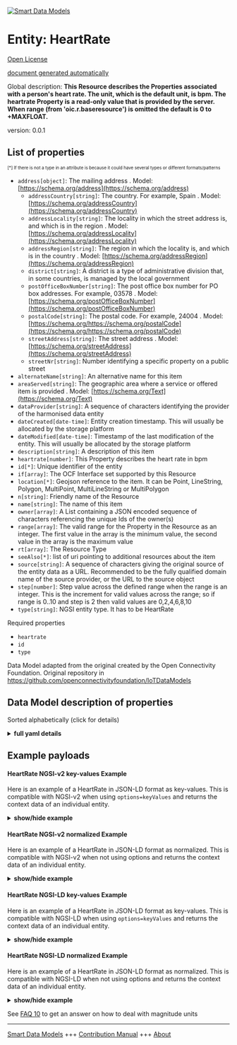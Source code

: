 <!-- 10-Header -->    
[![Smart Data Models](https://smartdatamodels.org/wp-content/uploads/2022/01/SmartDataModels_logo.png "Logo")](https://smartdatamodels.org)    
Entity: HeartRate    
=================<!-- /10-Header -->    
<!-- 15-License -->    
[Open License](https://github.com/smart-data-models//dataModel.OCF/blob/master/HeartRate/LICENSE.md)    
[document generated automatically](https://docs.google.com/presentation/d/e/2PACX-1vTs-Ng5dIAwkg91oTTUdt8ua7woBXhPnwavZ0FxgR8BsAI_Ek3C5q97Nd94HS8KhP-r_quD4H0fgyt3/pub?start=false&loop=false&delayms=3000#slide=id.gb715ace035_0_60)    
<!-- /15-License -->    
<!-- 20-Description -->    
Global description: **This Resource describes the Properties associated with a person's heart rate. The unit, which is the default unit, is bpm. The heartrate Property is a read-only value that is provided by the server. When range (from 'oic.r.baseresource') is omitted the default is 0 to +MAXFLOAT.**    
version: 0.0.1    
<!-- /20-Description -->    
<!-- 30-PropertiesList -->    
## List of properties    
<sup><sub>[*] If there is not a type in an attribute is because it could have several types or different formats/patterns</sub></sup>    
- `address[object]`: The mailing address  . Model: [https://schema.org/address](https://schema.org/address)	- `addressCountry[string]`: The country. For example, Spain  . Model: [https://schema.org/addressCountry](https://schema.org/addressCountry)    
	- `addressLocality[string]`: The locality in which the street address is, and which is in the region  . Model: [https://schema.org/addressLocality](https://schema.org/addressLocality)    
	- `addressRegion[string]`: The region in which the locality is, and which is in the country  . Model: [https://schema.org/addressRegion](https://schema.org/addressRegion)    
	- `district[string]`: A district is a type of administrative division that, in some countries, is managed by the local government      
	- `postOfficeBoxNumber[string]`: The post office box number for PO box addresses. For example, 03578  . Model: [https://schema.org/postOfficeBoxNumber](https://schema.org/postOfficeBoxNumber)    
	- `postalCode[string]`: The postal code. For example, 24004  . Model: [https://schema.org/https://schema.org/postalCode](https://schema.org/https://schema.org/postalCode)    
	- `streetAddress[string]`: The street address  . Model: [https://schema.org/streetAddress](https://schema.org/streetAddress)    
	- `streetNr[string]`: Number identifying a specific property on a public street      
- `alternateName[string]`: An alternative name for this item  - `areaServed[string]`: The geographic area where a service or offered item is provided  . Model: [https://schema.org/Text](https://schema.org/Text)- `dataProvider[string]`: A sequence of characters identifying the provider of the harmonised data entity  - `dateCreated[date-time]`: Entity creation timestamp. This will usually be allocated by the storage platform  - `dateModified[date-time]`: Timestamp of the last modification of the entity. This will usually be allocated by the storage platform  - `description[string]`: A description of this item  - `heartrate[number]`: This Property describes the heart rate in bpm  - `id[*]`: Unique identifier of the entity  - `if[array]`: The OCF Interface set supported by this Resource  - `location[*]`: Geojson reference to the item. It can be Point, LineString, Polygon, MultiPoint, MultiLineString or MultiPolygon  - `n[string]`: Friendly name of the Resource  - `name[string]`: The name of this item  - `owner[array]`: A List containing a JSON encoded sequence of characters referencing the unique Ids of the owner(s)  - `range[array]`: The valid range for the Property in the Resource as an integer. The first value in the array is the minimum value, the second value in the array is the maximum value  - `rt[array]`: The Resource Type  - `seeAlso[*]`: list of uri pointing to additional resources about the item  - `source[string]`: A sequence of characters giving the original source of the entity data as a URL. Recommended to be the fully qualified domain name of the source provider, or the URL to the source object  - `step[number]`: Step value across the defined range when the range is an integer.  This is the increment for valid values across the range; so if range is 0..10 and step is 2 then valid values are 0,2,4,6,8,10  - `type[string]`: NGSI entity type. It has to be HeartRate  <!-- /30-PropertiesList -->    
<!-- 35-RequiredProperties -->    
Required properties    
- `heartrate`  - `id`  - `type`  <!-- /35-RequiredProperties -->    
<!-- 40-RequiredProperties -->    
Data Model adapted from the original created by the Open Connectivity Foundation. Original repository in https://github.com/openconnectivityfoundation/IoTDataModels    
<!-- /40-RequiredProperties -->    
<!-- 50-DataModelHeader -->    
## Data Model description of properties    
Sorted alphabetically (click for details)    
<!-- /50-DataModelHeader -->    
<!-- 60-ModelYaml -->    
<details><summary><strong>full yaml details</strong></summary>      
```yaml    
HeartRate:      
  description: 'This Resource describes the Properties associated with a person''s heart rate. The unit, which is the default unit, is bpm. The heartrate Property is a read-only value that is provided by the server. When range (from ''oic.r.baseresource'') is omitted the default is 0 to +MAXFLOAT.'      
  properties:      
    address:      
      description: The mailing address      
      properties:      
        addressCountry:      
          description: 'The country. For example, Spain'      
          type: string      
          x-ngsi:      
            model: https://schema.org/addressCountry      
            type: Property      
        addressLocality:      
          description: 'The locality in which the street address is, and which is in the region'      
          type: string      
          x-ngsi:      
            model: https://schema.org/addressLocality      
            type: Property      
        addressRegion:      
          description: 'The region in which the locality is, and which is in the country'      
          type: string      
          x-ngsi:      
            model: https://schema.org/addressRegion      
            type: Property      
        district:      
          description: 'A district is a type of administrative division that, in some countries, is managed by the local government'      
          type: string      
          x-ngsi:      
            type: Property      
        postOfficeBoxNumber:      
          description: 'The post office box number for PO box addresses. For example, 03578'      
          type: string      
          x-ngsi:      
            model: https://schema.org/postOfficeBoxNumber      
            type: Property      
        postalCode:      
          description: 'The postal code. For example, 24004'      
          type: string      
          x-ngsi:      
            model: https://schema.org/https://schema.org/postalCode      
            type: Property      
        streetAddress:      
          description: The street address      
          type: string      
          x-ngsi:      
            model: https://schema.org/streetAddress      
            type: Property      
        streetNr:      
          description: Number identifying a specific property on a public street      
          type: string      
          x-ngsi:      
            type: Property      
      type: object      
      x-ngsi:      
        model: https://schema.org/address      
        type: Property      
    alternateName:      
      description: An alternative name for this item      
      type: string      
      x-ngsi:      
        type: Property      
    areaServed:      
      description: The geographic area where a service or offered item is provided      
      type: string      
      x-ngsi:      
        model: https://schema.org/Text      
        type: Property      
    dataProvider:      
      description: A sequence of characters identifying the provider of the harmonised data entity      
      type: string      
      x-ngsi:      
        type: Property      
    dateCreated:      
      description: Entity creation timestamp. This will usually be allocated by the storage platform      
      format: date-time      
      type: string      
      x-ngsi:      
        type: Property      
    dateModified:      
      description: Timestamp of the last modification of the entity. This will usually be allocated by the storage platform      
      format: date-time      
      type: string      
      x-ngsi:      
        type: Property      
    description:      
      description: A description of this item      
      type: string      
      x-ngsi:      
        type: Property      
    heartrate:      
      description: This Property describes the heart rate in bpm      
      minimum: 0      
      readOnly: true      
      type: number      
      x-ngsi:      
        type: Property      
    id:      
      anyOf:      
        - description: Identifier format of any NGSI entity      
          maxLength: 256      
          minLength: 1      
          pattern: ^[\w\-\.\{\}\$\+\*\[\]`|~^@!,:\\]+$      
          type: string      
          x-ngsi:      
            type: Property      
        - description: Identifier format of any NGSI entity      
          format: uri      
          type: string      
          x-ngsi:      
            type: Property      
      description: Unique identifier of the entity      
      x-ngsi:      
        type: Property      
    if:      
      description: The OCF Interface set supported by this Resource      
      items:      
        enum:      
          - oic.if.s      
          - oic.if.baseline      
        type: string      
      minItems: 1      
      readOnly: true      
      type: array      
      uniqueItems: true      
      x-ngsi:      
        type: Property      
    location:      
      description: 'Geojson reference to the item. It can be Point, LineString, Polygon, MultiPoint, MultiLineString or MultiPolygon'      
      oneOf:      
        - description: Geojson reference to the item. Point      
          properties:      
            bbox:      
              items:      
                type: number      
              minItems: 4      
              type: array      
            coordinates:      
              items:      
                type: number      
              minItems: 2      
              type: array      
            type:      
              enum:      
                - Point      
              type: string      
          required:      
            - type      
            - coordinates      
          title: GeoJSON Point      
          type: object      
          x-ngsi:      
            type: GeoProperty      
        - description: Geojson reference to the item. LineString      
          properties:      
            bbox:      
              items:      
                type: number      
              minItems: 4      
              type: array      
            coordinates:      
              items:      
                items:      
                  type: number      
                minItems: 2      
                type: array      
              minItems: 2      
              type: array      
            type:      
              enum:      
                - LineString      
              type: string      
          required:      
            - type      
            - coordinates      
          title: GeoJSON LineString      
          type: object      
          x-ngsi:      
            type: GeoProperty      
        - description: Geojson reference to the item. Polygon      
          properties:      
            bbox:      
              items:      
                type: number      
              minItems: 4      
              type: array      
            coordinates:      
              items:      
                items:      
                  items:      
                    type: number      
                  minItems: 2      
                  type: array      
                minItems: 4      
                type: array      
              type: array      
            type:      
              enum:      
                - Polygon      
              type: string      
          required:      
            - type      
            - coordinates      
          title: GeoJSON Polygon      
          type: object      
          x-ngsi:      
            type: GeoProperty      
        - description: Geojson reference to the item. MultiPoint      
          properties:      
            bbox:      
              items:      
                type: number      
              minItems: 4      
              type: array      
            coordinates:      
              items:      
                items:      
                  type: number      
                minItems: 2      
                type: array      
              type: array      
            type:      
              enum:      
                - MultiPoint      
              type: string      
          required:      
            - type      
            - coordinates      
          title: GeoJSON MultiPoint      
          type: object      
          x-ngsi:      
            type: GeoProperty      
        - description: Geojson reference to the item. MultiLineString      
          properties:      
            bbox:      
              items:      
                type: number      
              minItems: 4      
              type: array      
            coordinates:      
              items:      
                items:      
                  items:      
                    type: number      
                  minItems: 2      
                  type: array      
                minItems: 2      
                type: array      
              type: array      
            type:      
              enum:      
                - MultiLineString      
              type: string      
          required:      
            - type      
            - coordinates      
          title: GeoJSON MultiLineString      
          type: object      
          x-ngsi:      
            type: GeoProperty      
        - description: Geojson reference to the item. MultiLineString      
          properties:      
            bbox:      
              items:      
                type: number      
              minItems: 4      
              type: array      
            coordinates:      
              items:      
                items:      
                  items:      
                    items:      
                      type: number      
                    minItems: 2      
                    type: array      
                  minItems: 4      
                  type: array      
                type: array      
              type: array      
            type:      
              enum:      
                - MultiPolygon      
              type: string      
          required:      
            - type      
            - coordinates      
          title: GeoJSON MultiPolygon      
          type: object      
          x-ngsi:      
            type: GeoProperty      
      x-ngsi:      
        type: GeoProperty      
    n:      
      description: Friendly name of the Resource      
      maxLength: 64      
      readOnly: true      
      type: string      
      x-ngsi:      
        type: Property      
    name:      
      description: The name of this item      
      type: string      
      x-ngsi:      
        type: Property      
    owner:      
      description: A List containing a JSON encoded sequence of characters referencing the unique Ids of the owner(s)      
      items:      
        anyOf:      
          - description: Identifier format of any NGSI entity      
            maxLength: 256      
            minLength: 1      
            pattern: ^[\w\-\.\{\}\$\+\*\[\]`|~^@!,:\\]+$      
            type: string      
            x-ngsi:      
              type: Property      
          - description: Identifier format of any NGSI entity      
            format: uri      
            type: string      
            x-ngsi:      
              type: Property      
        description: Unique identifier of the entity      
        x-ngsi:      
          type: Property      
      type: array      
      x-ngsi:      
        type: Property      
    range:      
      description: 'The valid range for the Property in the Resource as an integer. The first value in the array is the minimum value, the second value in the array is the maximum value'      
      items:      
        type: integer      
      maxItems: 2      
      minItems: 2      
      readOnly: true      
      type: array      
      x-ngsi:      
        type: Property      
    rt:      
      description: The Resource Type      
      items:      
        enum:      
          - oic.r.heartrate      
        type: string      
      minItems: 1      
      readOnly: true      
      type: array      
      uniqueItems: true      
      x-ngsi:      
        type: Property      
    seeAlso:      
      description: list of uri pointing to additional resources about the item      
      oneOf:      
        - items:      
            format: uri      
            type: string      
          minItems: 1      
          type: array      
        - format: uri      
          type: string      
      x-ngsi:      
        type: Property      
    source:      
      description: 'A sequence of characters giving the original source of the entity data as a URL. Recommended to be the fully qualified domain name of the source provider, or the URL to the source object'      
      type: string      
      x-ngsi:      
        type: Property      
    step:      
      description: 'Step value across the defined range when the range is an integer.  This is the increment for valid values across the range; so if range is 0..10 and step is 2 then valid values are 0,2,4,6,8,10'      
      readOnly: true      
      type: number      
      x-ngsi:      
        type: Property      
    type:      
      description: NGSI entity type. It has to be HeartRate      
      enum:      
        - HeartRate      
      type: string      
      x-ngsi:      
        type: Property      
  required:      
    - heartrate      
    - id      
    - type      
  type: object      
  x-derived-from: https://raw.githubusercontent.com/openconnectivityfoundation/IoTDataModels/master/HeartRate.swagger.json      
  x-disclaimer: 'Redistribution and use in source and binary forms, with or without modification, are permitted  provided that the license conditions are met. Copyleft (c) 2022 Contributors to Smart Data Models Program'      
  x-license-url: https://github.com/smart-data-models/dataModel.OCF/blob/master/HeartRate/LICENSE.md      
  x-model-schema: https://smart-data-models.github.io/dataModel.OCF/HeartRate/schema.json      
  x-model-tags: OCF      
  x-version: 0.0.1      
```    
</details>      
<!-- /60-ModelYaml -->    
<!-- 70-MiddleNotes -->    
<!-- /70-MiddleNotes -->    
<!-- 80-Examples -->    
## Example payloads      
#### HeartRate NGSI-v2 key-values Example      
Here is an example of a HeartRate in JSON-LD format as key-values. This is compatible with NGSI-v2 when  using `options=keyValues` and returns the context data of an individual entity.    
<details><summary><strong>show/hide example</strong></summary>      
```json  
{  
  "id": "urn:ngsi-ld:HeartRate:id:ZQCH:19903717",  
  "dateCreated": "1987-10-11T05:53:15Z",  
  "dateModified": "1977-06-30T00:04:38Z",  
  "source": "Worry",  
  "name": "Discover agent expect do parent social as.",  
  "alternateName": "Such Mr military only.",  
  "description": "Deal century live your four. Learn purpose against always over step. Really parent plant reflect man. Director kitchen campaign plan.",  
  "dataProvider": "Make general animal ten. Change listen activity subject prepare many.",  
  "owner": [  
    "urn:ngsi-ld:HeartRate:items:HXBP:54976394",  
    "urn:ngsi-ld:HeartRate:items:PQZZ:08108911"  
  ],  
  "seeAlso": [  
    "urn:ngsi-ld:HeartRate:items:YXOE:93796375"  
  ],  
  "location": {  
    "type": "Point",  
    "coordinates": [  
      -59.0235675,  
      95.827935  
    ]  
  },  
  "address": {  
    "streetAddress": "Go trial easy if happen. Ball degree story bit. Short newspaper that threat.",  
    "addressLocality": "Person fish development industry consumer property. Eight call too Mrs.",  
    "addressRegion": "Cold consumer site. Carry minute positive.",  
    "addressCountry": "Policy call prod",  
    "postalCode": "Relate evening fly beat town. Stay sing including treatment.",  
    "postOfficeBoxNumber": "College job film coach professor k",  
    "streetNr": "One unit per above least check. Must international we. Quickly perhaps bed cold.",  
    "district": "Power bed opportunity. Information can his"  
  },  
  "areaServed": "Herself yard democratic common nor. Color personal evening throughout skin management itself stage. Too in employee rule.",  
  "heartrate": 864,  
  "rt": [  
    "oic.r.heartrate"  
  ],  
  "n": "Else memory if",  
  "if": [  
    "oic.if.s"  
  ],  
  "range": [  
    864,  
    864  
  ],  
  "step": 864,  
  "type": "HeartRate"  
}  
```  
</details>    
#### HeartRate NGSI-v2 normalized Example      
Here is an example of a HeartRate in JSON-LD format as normalized. This is compatible with NGSI-v2 when not using options and returns the context data of an individual entity.    
<details><summary><strong>show/hide example</strong></summary>      
```json  
{  
  "id": "urn:ngsi-ld:HeartRate:id:ZQCH:19903717",  
  "dateCreated": {  
    "type": "DateTime",  
    "value": "1987-10-11T05:53:15Z"  
  },  
  "dateModified": {  
    "type": "DateTime",  
    "value": "1977-06-30T00:04:38Z"  
  },  
  "source": {  
    "type": "Text",  
    "value": "Worry"  
  },  
  "name": {  
    "type": "Text",  
    "value": "Discover agent expect do parent social as."  
  },  
  "alternateName": {  
    "type": "Text",  
    "value": "Such Mr military only."  
  },  
  "description": {  
    "type": "Text",  
    "value": "Deal century live your four. Learn purpose against always over step. Really parent plant reflect man. Director kitchen campaign plan."  
  },  
  "dataProvider": {  
    "type": "Text",  
    "value": "Make general animal ten. Change listen activity subject prepare many."  
  },  
  "owner": {  
    "type": "StructuredValue",  
    "value": [  
      "urn:ngsi-ld:HeartRate:items:HXBP:54976394",  
      "urn:ngsi-ld:HeartRate:items:PQZZ:08108911"  
    ]  
  },  
  "seeAlso": {  
    "type": "StructuredValue",  
    "value": [  
      "urn:ngsi-ld:HeartRate:items:YXOE:93796375"  
    ]  
  },  
  "location": {  
    "type": "geo:json",  
    "value": {  
      "type": "Point",  
      "coordinates": [  
        -59.0235675,  
        95.827935  
      ]  
    }  
  },  
  "address": {  
    "type": "StructuredValue",  
    "value": {  
      "streetAddress": "Go trial easy if happen. Ball degree story bit. Short newspaper that threat.",  
      "addressLocality": "Person fish development industry consumer property. Eight call too Mrs.",  
      "addressRegion": "Cold consumer site. Carry minute positive.",  
      "addressCountry": "Policy call prod",  
      "postalCode": "Relate evening fly beat town. Stay sing including treatment.",  
      "postOfficeBoxNumber": "College job film coach professor k",  
      "streetNr": "One unit per above least check. Must international we. Quickly perhaps bed cold.",  
      "district": "Power bed opportunity. Information can his"  
    }  
  },  
  "areaServed": {  
    "type": "Text",  
    "value": "Herself yard democratic common nor. Color personal evening throughout skin management itself stage. Too in employee rule."  
  },  
  "heartrate": {  
    "type": "Number",  
    "value": 864  
  },  
  "rt": {  
    "type": "StructuredValue",  
    "value": [  
      "oic.r.heartrate"  
    ]  
  },  
  "n": {  
    "type": "Text",  
    "value": "Else memory if"  
  },  
  "if": {  
    "type": "StructuredValue",  
    "value": [  
      "oic.if.s"  
    ]  
  },  
  "range": {  
    "type": "StructuredValue",  
    "value": [  
      864,  
      864  
    ]  
  },  
  "step": {  
    "type": "Number",  
    "value": 864  
  },  
  "type": "HeartRate"  
}  
```  
</details>    
#### HeartRate NGSI-LD key-values Example      
Here is an example of a HeartRate in JSON-LD format as key-values. This is compatible with NGSI-LD when  using `options=keyValues` and returns the context data of an individual entity.    
<details><summary><strong>show/hide example</strong></summary>      
```json  
{  
  "id": "urn:ngsi-ld:HeartRate:id:ZQCH:19903717",  
  "dateCreated": "1987-10-11T05:53:15Z",  
  "dateModified": "1977-06-30T00:04:38Z",  
  "source": "Worry",  
  "name": "Discover agent expect do parent social as.",  
  "alternateName": "Such Mr military only.",  
  "description": "Deal century live your four. Learn purpose against always over step. Really parent plant reflect man. Director kitchen campaign plan.",  
  "dataProvider": "Make general animal ten. Change listen activity subject prepare many.",  
  "owner": [  
    "urn:ngsi-ld:HeartRate:items:HXBP:54976394",  
    "urn:ngsi-ld:HeartRate:items:PQZZ:08108911"  
  ],  
  "seeAlso": [  
    "urn:ngsi-ld:HeartRate:items:YXOE:93796375"  
  ],  
  "location": {  
    "type": "Point",  
    "coordinates": [  
      -59.0235675,  
      95.827935  
    ]  
  },  
  "address": {  
    "streetAddress": "Go trial easy if happen. Ball degree story bit. Short newspaper that threat.",  
    "addressLocality": "Person fish development industry consumer property. Eight call too Mrs.",  
    "addressRegion": "Cold consumer site. Carry minute positive.",  
    "addressCountry": "Policy call prod",  
    "postalCode": "Relate evening fly beat town. Stay sing including treatment.",  
    "postOfficeBoxNumber": "College job film coach professor k",  
    "streetNr": "One unit per above least check. Must international we. Quickly perhaps bed cold.",  
    "district": "Power bed opportunity. Information can his"  
  },  
  "areaServed": "Herself yard democratic common nor. Color personal evening throughout skin management itself stage. Too in employee rule.",  
  "heartrate": 864,  
  "rt": [  
    "oic.r.heartrate"  
  ],  
  "n": "Else memory if",  
  "if": [  
    "oic.if.s"  
  ],  
  "range": [  
    864,  
    864  
  ],  
  "step": 864,  
  "type": "HeartRate",  
  "@context": [  
    "https://smartdatamodels.org/context.jsonld"  
  ]  
}  
```  
</details>    
#### HeartRate NGSI-LD normalized Example      
Here is an example of a HeartRate in JSON-LD format as normalized. This is compatible with NGSI-LD when not using options and returns the context data of an individual entity.    
<details><summary><strong>show/hide example</strong></summary>      
```json  
{  
    "id": "urn:ngsi-ld:HeartRate:id:ZQCH:19903717",  
    "dateCreated": {  
        "type": "Property",  
        "value": {  
            "@type": "DateTime",  
            "@value": "1987-10-11T05:53:15Z"  
        }  
    },  
    "dateModified": {  
        "type": "Property",  
        "value": {  
            "@type": "DateTime",  
            "@value": "1977-06-30T00:04:38Z"  
        }  
    },  
    "source": {  
        "type": "Property",  
        "value": "Worry"  
    },  
    "name": {  
        "type": "Property",  
        "value": "Discover agent expect do parent social as."  
    },  
    "alternateName": {  
        "type": "Property",  
        "value": "Such Mr military only."  
    },  
    "description": {  
        "type": "Property",  
        "value": "Deal century live your four. Learn purpose against always over step. Really parent plant reflect man. Director kitchen campaign plan."  
    },  
    "dataProvider": {  
        "type": "Property",  
        "value": "Make general animal ten. Change listen activity subject prepare many."  
    },  
    "owner": {  
        "type": "Property",  
        "value": [  
            "urn:ngsi-ld:HeartRate:items:HXBP:54976394",  
            "urn:ngsi-ld:HeartRate:items:PQZZ:08108911"  
        ]  
    },  
    "seeAlso": {  
        "type": "Property",  
        "value": [  
            "urn:ngsi-ld:HeartRate:items:YXOE:93796375"  
        ]  
    },  
    "location": {  
        "type": "GeoProperty",  
        "value": {  
            "type": "Point",  
            "coordinates": [  
                -59.0235675,  
                95.827935  
            ]  
        }  
    },  
    "address": {  
        "type": "Property",  
        "value": {  
            "streetAddress": "Go trial easy if happen. Ball degree story bit. Short newspaper that threat.",  
            "addressLocality": "Person fish development industry consumer property. Eight call too Mrs.",  
            "addressRegion": "Cold consumer site. Carry minute positive.",  
            "addressCountry": "Policy call prod",  
            "postalCode": "Relate evening fly beat town. Stay sing including treatment.",  
            "postOfficeBoxNumber": "College job film coach professor k",  
            "streetNr": "One unit per above least check. Must international we. Quickly perhaps bed cold.",  
            "district": "Power bed opportunity. Information can his"  
        }  
    },  
    "areaServed": {  
        "type": "Property",  
        "value": "Herself yard democratic common nor. Color personal evening throughout skin management itself stage. Too in employee rule."  
    },  
    "heartrate": {  
        "type": "Property",  
        "value": 864  
    },  
    "rt": {  
        "type": "Property",  
        "value": [  
            "oic.r.heartrate"  
        ]  
    },  
    "n": {  
        "type": "Property",  
        "value": "Else memory if"  
    },  
    "if": {  
        "type": "Property",  
        "value": [  
            "oic.if.s"  
        ]  
    },  
    "range": {  
        "type": "Property",  
        "value": [  
            864,  
            864  
        ]  
    },  
    "step": {  
        "type": "Property",  
        "value": 864  
    },  
    "type": "HeartRate",  
    "@context": [  
        "https://smartdatamodels.org/context.jsonld"  
    ]  
}  
```  
</details><!-- /80-Examples -->    
<!-- 90-FooterNotes -->    
<!-- /90-FooterNotes -->    
<!-- 95-Units -->    
See [FAQ 10](https://smartdatamodels.org/index.php/faqs/) to get an answer on how to deal with magnitude units    
<!-- /95-Units -->    
<!-- 97-LastFooter -->    
---    
[Smart Data Models](https://smartdatamodels.org) +++ [Contribution Manual](https://bit.ly/contribution_manual) +++ [About](https://bit.ly/Introduction_SDM)<!-- /97-LastFooter -->    
